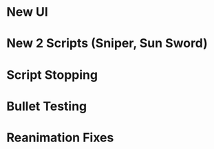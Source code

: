 # New UI
# New 2 Scripts (Sniper, Sun Sword)
# Script Stopping
# Bullet Testing
# Reanimation Fixes
